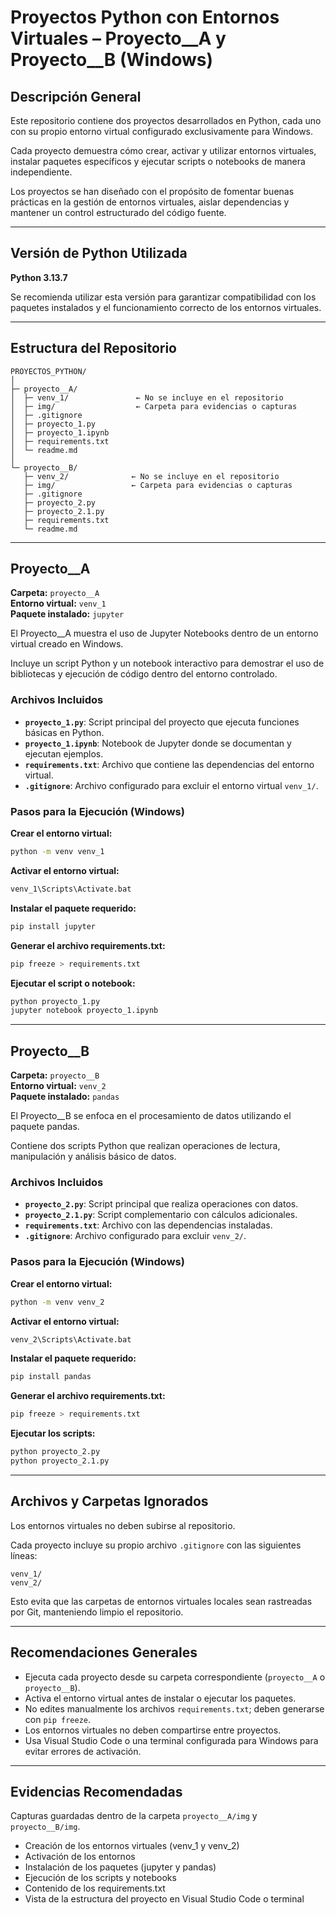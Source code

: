 # Proyectos Python con Entornos Virtuales – Proyecto__A y Proyecto__B (Windows)

## Descripción General

Este repositorio contiene dos proyectos desarrollados en Python, cada uno con su propio entorno virtual configurado exclusivamente para Windows.

Cada proyecto demuestra cómo crear, activar y utilizar entornos virtuales, instalar paquetes específicos y ejecutar scripts o notebooks de manera independiente.

Los proyectos se han diseñado con el propósito de fomentar buenas prácticas en la gestión de entornos virtuales, aislar dependencias y mantener un control estructurado del código fuente.

---

## Versión de Python Utilizada

**Python 3.13.7**

Se recomienda utilizar esta versión para garantizar compatibilidad con los paquetes instalados y el funcionamiento correcto de los entornos virtuales.

---

## Estructura del Repositorio
```
PROYECTOS_PYTHON/
│
├─ proyecto__A/
│  ├─ venv_1/               ← No se incluye en el repositorio
│  ├─ img/                  ← Carpeta para evidencias o capturas
│  ├─ .gitignore
│  ├─ proyecto_1.py
│  ├─ proyecto_1.ipynb
│  ├─ requirements.txt
│  └─ readme.md
│
└─ proyecto__B/
   ├─ venv_2/              ← No se incluye en el repositorio
   ├─ img/                 ← Carpeta para evidencias o capturas
   ├─ .gitignore
   ├─ proyecto_2.py
   ├─ proyecto_2.1.py
   ├─ requirements.txt
   └─ readme.md
```

---

## Proyecto__A

**Carpeta:** `proyecto__A`  
**Entorno virtual:** `venv_1`  
**Paquete instalado:** `jupyter`

El Proyecto__A muestra el uso de Jupyter Notebooks dentro de un entorno virtual creado en Windows.

Incluye un script Python y un notebook interactivo para demostrar el uso de bibliotecas y ejecución de código dentro del entorno controlado.

### Archivos Incluidos

- **`proyecto_1.py`**: Script principal del proyecto que ejecuta funciones básicas en Python.
- **`proyecto_1.ipynb`**: Notebook de Jupyter donde se documentan y ejecutan ejemplos.
- **`requirements.txt`**: Archivo que contiene las dependencias del entorno virtual.
- **`.gitignore`**: Archivo configurado para excluir el entorno virtual `venv_1/`.

### Pasos para la Ejecución (Windows)

**Crear el entorno virtual:**
```bash
python -m venv venv_1
```

**Activar el entorno virtual:**
```bash
venv_1\Scripts\Activate.bat
```

**Instalar el paquete requerido:**
```bash
pip install jupyter
```

**Generar el archivo requirements.txt:**
```bash
pip freeze > requirements.txt
```

**Ejecutar el script o notebook:**
```bash
python proyecto_1.py
jupyter notebook proyecto_1.ipynb
```

---

## Proyecto__B

**Carpeta:** `proyecto__B`  
**Entorno virtual:** `venv_2`  
**Paquete instalado:** `pandas`

El Proyecto__B se enfoca en el procesamiento de datos utilizando el paquete pandas.

Contiene dos scripts Python que realizan operaciones de lectura, manipulación y análisis básico de datos.

### Archivos Incluidos

- **`proyecto_2.py`**: Script principal que realiza operaciones con datos.
- **`proyecto_2.1.py`**: Script complementario con cálculos adicionales.
- **`requirements.txt`**: Archivo con las dependencias instaladas.
- **`.gitignore`**: Archivo configurado para excluir `venv_2/`.

### Pasos para la Ejecución (Windows)

**Crear el entorno virtual:**
```bash
python -m venv venv_2
```

**Activar el entorno virtual:**
```bash
venv_2\Scripts\Activate.bat
```

**Instalar el paquete requerido:**
```bash
pip install pandas
```

**Generar el archivo requirements.txt:**
```bash
pip freeze > requirements.txt
```

**Ejecutar los scripts:**
```bash
python proyecto_2.py
python proyecto_2.1.py
```

---

## Archivos y Carpetas Ignorados

Los entornos virtuales no deben subirse al repositorio.

Cada proyecto incluye su propio archivo `.gitignore` con las siguientes líneas:
```
venv_1/
venv_2/
```

Esto evita que las carpetas de entornos virtuales locales sean rastreadas por Git, manteniendo limpio el repositorio.

---

## Recomendaciones Generales

- Ejecuta cada proyecto desde su carpeta correspondiente (`proyecto__A` o `proyecto__B`).
- Activa el entorno virtual antes de instalar o ejecutar los paquetes.
- No edites manualmente los archivos `requirements.txt`; deben generarse con `pip freeze`.
- Los entornos virtuales no deben compartirse entre proyectos.
- Usa Visual Studio Code o una terminal configurada para Windows para evitar errores de activación.

---

## Evidencias Recomendadas

Capturas guardadas dentro de la carpeta `proyecto__A/img` y `proyecto__B/img`.

- Creación de los entornos virtuales (venv_1 y venv_2)
- Activación de los entornos
- Instalación de los paquetes (jupyter y pandas)
- Ejecución de los scripts y notebooks
- Contenido de los requirements.txt
- Vista de la estructura del proyecto en Visual Studio Code o terminal
